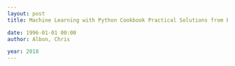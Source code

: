 ```yaml
---
layout: post
title: Machine Learning with Python Cookbook Practical Solutions from Preprocessing to Deep Learning

date: 1996-01-01 00:00
author: Albon, Chris

year: 2018
---
```



